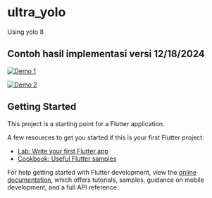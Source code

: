 # ultra_yolo

Using yolo 8

## Contoh hasil implementasi versi 12/18/2024

[![Demo 1](https://img.youtube.com/vi/Htff2jgCag4/0.jpg)](https://www.youtube.com/shorts/Htff2jgCag4)

[![Demo 2](https://img.youtube.com/vi/fGMMiqRtuSQ/0.jpg)](https://www.youtube.com/shorts/fGMMiqRtuSQ)

## Getting Started

This project is a starting point for a Flutter application.

A few resources to get you started if this is your first Flutter project:

- [Lab: Write your first Flutter app](https://docs.flutter.dev/get-started/codelab)
- [Cookbook: Useful Flutter samples](https://docs.flutter.dev/cookbook)

For help getting started with Flutter development, view the
[online documentation](https://docs.flutter.dev/), which offers tutorials,
samples, guidance on mobile development, and a full API reference.
